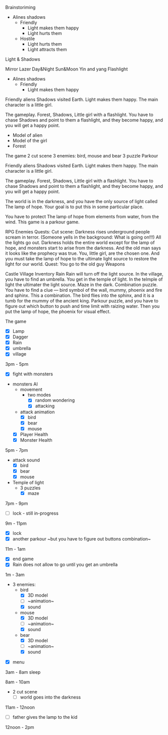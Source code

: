 Brainstoriming

- Alines shadows
  - Friendly
    - Light makes them happy
    - Light hurts them
  - Hostile
    - Light hurts them
    - Light attracts them

Light & Shadows

Mirror
Lazer
Day&Night
Sun&Moon
Yin and yang
Flashlight


- Alines shadows
  - Friendly
    - Light makes them happy

Friendly aliens Shadows visited Earth. Light makes them happy. The main character is a little girl. 

The gameplay.
Forest, Shadows, Little girl with a flashlight. You have to chase Shadows and point to them a flashlight, and they become happy, and you will get a happy point. 

- Model of alien
- Model of the girl
- Forest


The game
2 cut scene
3 enemies: bird, mouse and bear
3 puzzle
Parkour

Friendly aliens Shadows visited Earth. Light makes them happy. The main character is a little girl. 

The gameplay.
Forest, Shadows, Little girl with a flashlight. You have to chase Shadows and point to them a flashlight, and they become happy, and you will get a happy point. 

The world is in the darkness, and you have the only source of light called The lamp of hope. Your goal is to put this in some particular place.

You have to protect The lamp of hope from elements from water, from the wind. This game is a parkour game.

RPG
Enemies
Quests:
Cut scene: Darkness rises underground people scream in terror. (Someone yells in the background: What is going on!!!) All the lights go out. Darkness holds the entire world except for the lamp of hope, and monsters start to arise from the darkness. And the old man says it looks like the prophecy was true. You, little girl, are the chosen one. And you must take the lamp of hope to the ultimate light source to restore the light for our world.
Quest:
You go to the old guy
Weapons

Castle
Village
Inventory
Rain
Rain will turn off the light source.
In the village, you have to find an umbrella.
You get in the temple of light. In the telmple of light the ultimater the light source.
Maze in the dark.
Combination puzzle. You have to find a clue — bird symbol of the wall, mummy, phoenix and fire and sphinx. This a combination. 
The bird flies into the sphinx, and it is a tumb for the mummy of the ancient king.
Parkour puzzle, and you have to figure out which button to push and time limit with raizing water.
Then you put the lamp of hope, the phoenix for visual effect. 

The game
- [x] Lamp
- [x] Dagger
- [x] Rain
- [x] umbrella
- [x] village

3pm - 5pm
- [x] fight with monsters
- monsters AI
  - movement
    - two modes
      - [x] random wondering
      - [x] attacking
  - attack animation
    - [x] bird
    - [x] bear
    - [x] mouse
  - [x] Player Health
  - [x] Monster Health

5pm - 7pm
  - attack sound
    - [x] bird
    - [x] bear
    - [x] mouse
- Temple of light
   - 3 puzzles
     - [x] maze

7pm - 9pm
   - [ ] lock - still in-progress

9m - 11pm
- [x] lock
- [x] another parkour ~but you have to figure out buttons combination~

11m - 1am
- [x] end game
- [x] Rain does not allow to go until you get an umbrella

1m - 3am
- 3 enemies:
  - bird
    - [x] 3D model
    - [ ] ~animation~
    - [x] sound
  - mouse
    - [x] 3D model
    - [ ] ~animation~
    - [x] sound
  - bear
    - [x] 3D model
    - [ ] ~animation~
    - [x] sound
- [x] menu

3am - 8am sleep

8am - 10am 
- 2 cut scene
  - [ ] world goes into the darkness

11am - 12noon
  - [ ] father gives the lamp to the kid

12noon - 2pm

